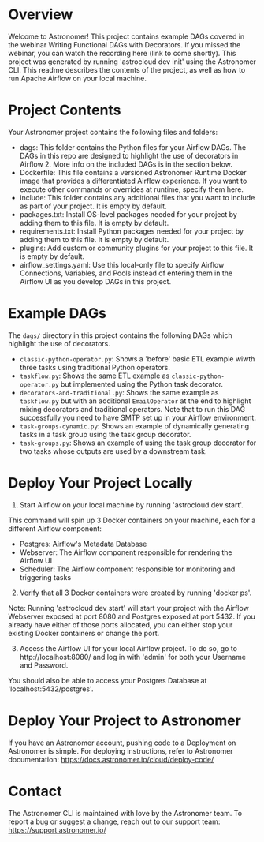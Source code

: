 Overview
========

Welcome to Astronomer! This project contains example DAGs covered in the webinar Writing Functional DAGs with Decorators. If you missed the webinar, you can watch the recording here (link to come shortly). This project was generated by running 'astrocloud dev init' using the Astronomer CLI. This readme describes the contents of the project, as well as how to run Apache Airflow on your local machine.

Project Contents
================

Your Astronomer project contains the following files and folders:

- dags: This folder contains the Python files for your Airflow DAGs. The DAGs in this repo are designed to highlight the use of decorators in Airflow 2. More info on the included DAGs is in the section below.
- Dockerfile: This file contains a versioned Astronomer Runtime Docker image that provides a differentiated Airflow experience. If you want to execute other commands or overrides at runtime, specify them here.
- include: This folder contains any additional files that you want to include as part of your project. It is empty by default.
- packages.txt: Install OS-level packages needed for your project by adding them to this file. It is empty by default.
- requirements.txt: Install Python packages needed for your project by adding them to this file. It is empty by default.
- plugins: Add custom or community plugins for your project to this file. It is empty by default.
- airflow_settings.yaml: Use this local-only file to specify Airflow Connections, Variables, and Pools instead of entering them in the Airflow UI as you develop DAGs in this project.

Example DAGs
================

The `dags/` directory in this project contains the following DAGs which highlight the use of decorators.

- `classic-python-operator.py`: Shows a 'before' basic ETL example wiwth three tasks using traditional Python operators.
- `taskflow.py`: Shows the same ETL example as `classic-python-operator.py` but implemented using the Python task decorator.
- `decorators-and-traditional.py`: Shows the same example as `taskflow.py` but with an additional `EmailOperator` at the end to highlight mixing decorators and traditional operators. Note that to run this DAG successfully you need to have SMTP set up in your Airflow environment.
- `task-groups-dynamic.py`: Shows an example of dynamically generating tasks in a task group using the task group decorator.
- `task-groups.py`: Shows an example of using the task group decorator for two tasks whose outputs are used by a downstream task.

Deploy Your Project Locally
===========================

1. Start Airflow on your local machine by running 'astrocloud dev start'.

This command will spin up 3 Docker containers on your machine, each for a different Airflow component:

- Postgres: Airflow's Metadata Database
- Webserver: The Airflow component responsible for rendering the Airflow UI
- Scheduler: The Airflow component responsible for monitoring and triggering tasks

2. Verify that all 3 Docker containers were created by running 'docker ps'.

Note: Running 'astrocloud dev start' will start your project with the Airflow Webserver exposed at port 8080 and Postgres exposed at port 5432. If you already have either of those ports allocated, you can either stop your existing Docker containers or change the port.

3. Access the Airflow UI for your local Airflow project. To do so, go to http://localhost:8080/ and log in with 'admin' for both your Username and Password.

You should also be able to access your Postgres Database at 'localhost:5432/postgres'.

Deploy Your Project to Astronomer
=================================

If you have an Astronomer account, pushing code to a Deployment on Astronomer is simple. For deploying instructions, refer to Astronomer documentation: https://docs.astronomer.io/cloud/deploy-code/

Contact
=======

The Astronomer CLI is maintained with love by the Astronomer team. To report a bug or suggest a change, reach out to our support team: https://support.astronomer.io/